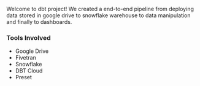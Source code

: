 Welcome to dbt project! We created a end-to-end pipeline from deploying data stored in google drive to snowflake warehouse to data manipulation and finally to dashboards.

### Tools Involved
- Google Drive
- Fivetran
- Snowflake
- DBT Cloud
- Preset
